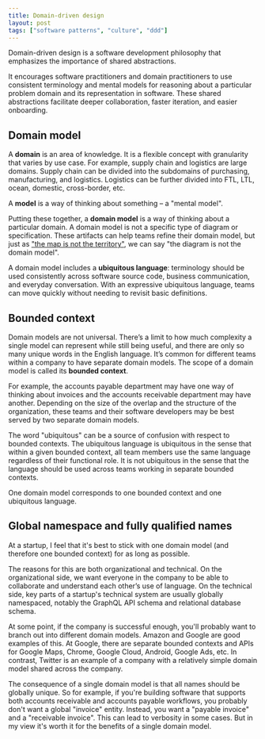 ```yaml
---
title: Domain-driven design
layout: post
tags: ["software patterns", "culture", "ddd"]
---
```


Domain-driven design is a software development philosophy that emphasizes the importance of shared abstractions.

It encourages software practitioners and domain practitioners to use consistent terminology and mental models for reasoning about a particular problem domain and its representation in software. These shared abstractions facilitate deeper collaboration, faster iteration, and easier onboarding.

## Domain model

A **domain** is an area of knowledge. It is a flexible concept with granularity that varies by use case. For example, supply chain and logistics are large domains. Supply chain can be divided into the subdomains of purchasing, manufacturing, and logistics. Logistics can be further divided into FTL, LTL, ocean, domestic, cross-border, etc.

A **model** is a way of thinking about something – a "mental model".

Putting these together, a **domain model** is a way of thinking about a particular domain. A domain model is not a specific type of diagram or specification. These artifacts can help teams refine their domain model, but just as ["the map is not the territory"](https://en.wikipedia.org/wiki/Map%E2%80%93territory_relation), we can say "the diagram is not the domain model".

A domain model includes a **ubiquitous language**: terminology should be used consistently across software source code, business communication, and everyday conversation. With an expressive ubiquitous language, teams can move quickly without needing to revisit basic definitions.

## Bounded context

Domain models are not universal. There’s a limit to how much complexity a single model can represent while still being useful, and there are only so many unique words in the English language. It’s common for different teams within a company to have separate domain models. The scope of a domain model is called its **bounded context**.

For example, the accounts payable department may have one way of thinking about invoices and the accounts receivable department may have another. Depending on the size of the overlap and the structure of the organization, these teams and their software developers may be best served by two separate domain models.

The word "ubiquitous" can be a source of confusion with respect to bounded contexts. The ubiquitous language is ubiquitous in the sense that within a given bounded context, all team members use the same language regardless of their functional role. It is not ubiquitous in the sense that the language should be used across teams working in separate bounded contexts.

One domain model corresponds to one bounded context and one ubiquitous language.

## Global namespace and fully qualified names

At a startup, I feel that it's best to stick with one domain model (and therefore one bounded context) for as long as possible.

The reasons for this are both organizational and technical. On the organizational side, we want everyone in the company to be able to collaborate and understand each other’s use of language. On the technical side, key parts of a startup's technical system are usually globally namespaced, notably the GraphQL API schema and relational database schema.

At some point, if the company is successful enough, you'll probably want to branch out into different domain models. Amazon and Google are good examples of this. At Google, there are separate bounded contexts and APIs for Google Maps, Chrome, Google Cloud, Android, Google Ads, etc. In contrast, Twitter is an example of a company with a relatively simple domain model shared across the company.

The consequence of a single domain model is that all names should be globally unique. So for example, if you're building software that supports both accounts receivable and accounts payable workflows, you probably don't want a global "invoice" entity. Instead, you want a "payable invoice" and a "receivable invoice". This can lead to verbosity in some cases. But in my view it's worth it for the benefits of a single domain model.
